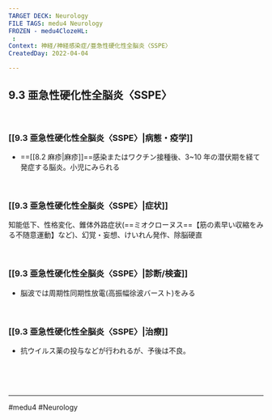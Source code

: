 ```yaml
---
TARGET DECK: Neurology
FILE TAGS: medu4 Neurology
FROZEN - medu4ClozeHL:
 : 
Context: 神経/神経感染症/亜急性硬化性全脳炎〈SSPE〉
CreatedDay: 2022-04-04

---
```


## 9.3 亜急性硬化性全脳炎〈SSPE〉

<br>

### [[9.3 亜急性硬化性全脳炎〈SSPE〉|病態・疫学]]
* ==[[8.2 麻疹|麻疹]]==感染またはワクチン接種後、3~10 年の潜伏期を経て発症する脳炎。小児にみられる
<!--ID: 1649070300329-->


<br>

### [[9.3 亜急性硬化性全脳炎〈SSPE〉|症状]]
知能低下、性格変化、錐体外路症状(==ミオクローヌス==【筋の素早い収縮をみる不随意運動】など)、幻覚・妄想、けいれん発作、除脳硬直
<!--ID: 1649070300336-->


<br>

### [[9.3 亜急性硬化性全脳炎〈SSPE〉|診断/検査]]
* 脳波では周期性同期性放電(高振幅徐波バースト)をみる

<br>

### [[9.3 亜急性硬化性全脳炎〈SSPE〉|治療]]
* 抗ウイルス薬の投与などが行われるが、予後は不良。

<br><br><br>

---
#medu4 #Neurology 